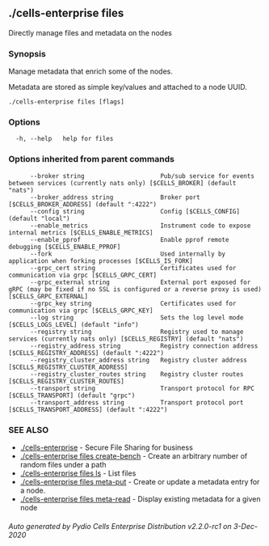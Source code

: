 ## ./cells-enterprise files

Directly manage files and metadata on the nodes

### Synopsis

Manage metadata that enrich some of the nodes.

Metadata are stored as simple key/values and attached to a node UUID.


```
./cells-enterprise files [flags]
```

### Options

```
  -h, --help   help for files
```

### Options inherited from parent commands

```
      --broker string                     Pub/sub service for events between services (currently nats only) [$CELLS_BROKER] (default "nats")
      --broker_address string             Broker port [$CELLS_BROKER_ADDRESS] (default ":4222")
      --config string                     Config [$CELLS_CONFIG] (default "local")
      --enable_metrics                    Instrument code to expose internal metrics [$CELLS_ENABLE_METRICS]
      --enable_pprof                      Enable pprof remote debugging [$CELLS_ENABLE_PPROF]
      --fork                              Used internally by application when forking processes [$CELLS_IS_FORK]
      --grpc_cert string                  Certificates used for communication via grpc [$CELLS_GRPC_CERT]
      --grpc_external string              External port exposed for gRPC (may be fixed if no SSL is configured or a reverse proxy is used) [$CELLS_GRPC_EXTERNAL]
      --grpc_key string                   Certificates used for communication via grpc [$CELLS_GRPC_KEY]
      --log string                        Sets the log level mode [$CELLS_LOGS_LEVEL] (default "info")
      --registry string                   Registry used to manage services (currently nats only) [$CELLS_REGISTRY] (default "nats")
      --registry_address string           Registry connection address [$CELLS_REGISTRY_ADDRESS] (default ":4222")
      --registry_cluster_address string   Registry cluster address [$CELLS_REGISTRY_CLUSTER_ADDRESS]
      --registry_cluster_routes string    Registry cluster routes [$CELLS_REGISTRY_CLUSTER_ROUTES]
      --transport string                  Transport protocol for RPC [$CELLS_TRANSPORT] (default "grpc")
      --transport_address string          Transport protocol port [$CELLS_TRANSPORT_ADDRESS] (default ":4222")
```

### SEE ALSO

* [./cells-enterprise](./cells-enterprise)	 - Secure File Sharing for business
* [./cells-enterprise files create-bench](./cells-enterprise-files-create-bench)	 - Create an arbitrary number of random files under a path
* [./cells-enterprise files ls](./cells-enterprise-files-ls)	 - List files
* [./cells-enterprise files meta-put](./cells-enterprise-files-meta-put)	 - Create or update a metadata entry for a node.
* [./cells-enterprise files meta-read](./cells-enterprise-files-meta-read)	 - Display existing metadata for a given node

###### Auto generated by Pydio Cells Enterprise Distribution v2.2.0-rc1 on 3-Dec-2020
